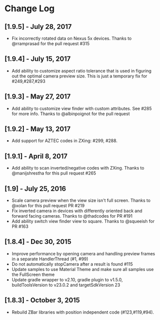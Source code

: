 # Change Log

## [1.9.5] - July 28, 2017
* Fix incorrectly rotated data on Nexus 5x devices. Thanks to @rramprasad for the pull request #315

## [1.9.4] - July 15, 2017
* Add ability to customize aspect ratio tolerance that is used in figuring out the optimal camera preview size. This is just a temporary fix for #249,#287,#293

## [1.9.3] - May 27, 2017
* Add ability to customize view finder with custom attributes. See #285 for more info. Thanks to @albinpoignot for the pull request

## [1.9.2] - May 13, 2017
* Add support for AZTEC codes in ZXing: #299, #288.

## [1.9.1] - April 8, 2017
* Add ability to scan inverted/negative codes with ZXing. Thanks to @manijshrestha for this pull request #265

## [1.9] - July 25, 2016
* Scale camera preview when the view size isn't full screen. Thanks to @xolan for this pull request PR #219
* Fix inverted camera in devices with differently oriented back and forward facing cameras. Thanks to @thadcodes for PR #191
* Add ability switch view finder view to square. Thanks to @squeeish for PR #163

## [1.8.4] - Dec 30, 2015
* Improve performance by opening camera and handling preview frames in a separate HandlerThread (#1, #99)
* Do not automatically stopCamera after a result is found #115
* Update samples to use Material Theme and make sure all samples use the FullScreen theme
* Update gradle wrapper to v2.10, gradle plugin to v1.5.0, buildToolsVersion to v23.0.2 and targetSdkVersion 23

## [1.8.3] - October 3, 2015
* Rebuild ZBar libraries with position independent code (#123,#119,#94).

